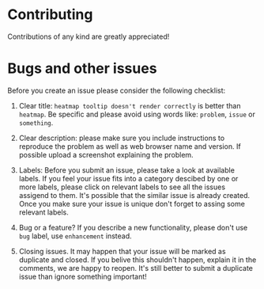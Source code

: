 # Contributing

Contributions of any kind are greatly appreciated!

# Bugs and other issues

Before you create an issue please consider the following checklist:

1. Clear title: `heatmap tooltip doesn't render correctly` is better than `heatmap`. 
Be specific and please avoid using words like: `problem`, `issue` or `something`.

2. Clear description: please make sure you include instructions to reproduce the problem as well as web browser name and version.
If possible upload a screenshot explaining the problem.

3. Labels: Before you submit an issue, please take a look at available labels. 
If you feel your issue fits into a category descibed by one or more labels, please click on relevant labels to see
all the issues assigend to them. It's possible that the similar issue is already created. Once you make sure your issue is 
unique don't forget to assing some relevant labels.

4. Bug or a feature? If you describe a new functionality, please don't use `bug` label, use `enhancement` instead.

5. Closing issues. It may happen that your issue will be marked as duplicate and closed.
If you belive this shouldn't happen, explain it in the comments, we are happy to reopen.
It's still better to submit a duplicate issue than ignore something important!
